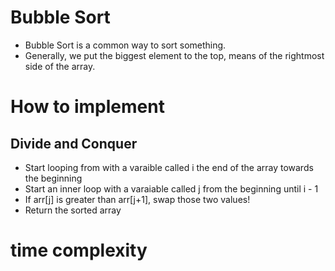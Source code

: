 # Bubble Sort

* Bubble Sort is a common way to sort something.
* Generally, we put the biggest element to the top, means of the rightmost side of the array.

# How to implement

## Divide and Conquer

* Start looping from with a varaible called i the end of the array towards the beginning
* Start an inner loop with a varaiable called j from the beginning until i - 1
* If arr[j] is greater than arr[j+1], swap those two values!
* Return the sorted array

# time complexity
